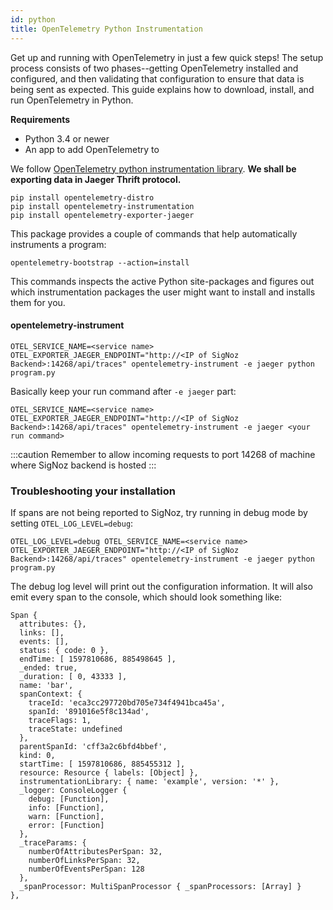 ```yaml
---
id: python
title: OpenTelemetry Python Instrumentation
---
```


Get up and running with OpenTelemetry in just a few quick steps! The setup process consists of two phases--getting OpenTelemetry installed and configured, and then validating that configuration to ensure that data is being sent as expected. This guide explains how to download, install, and run OpenTelemetry in Python.

**Requirements**

- Python 3.4 or newer
- An app to add OpenTelemetry to

We follow [OpenTelemetry python instrumentation library](https://github.com/open-telemetry/opentelemetry-python/tree/master/opentelemetry-instrumentation). **We shall be exporting data in Jaeger Thrift protocol.**

```console
pip install opentelemetry-distro
pip install opentelemetry-instrumentation
pip install opentelemetry-exporter-jaeger
```

This package provides a couple of commands that help automatically instruments a program:

```console
opentelemetry-bootstrap --action=install
```

This commands inspects the active Python site-packages and figures out which instrumentation packages the user might want to install and installs them for you.

#### opentelemetry-instrument

```console
OTEL_SERVICE_NAME=<service name> OTEL_EXPORTER_JAEGER_ENDPOINT="http://<IP of SigNoz Backend>:14268/api/traces" opentelemetry-instrument -e jaeger python program.py
```

Basically keep your run command after `-e jaeger` part:

```
OTEL_SERVICE_NAME=<service name> OTEL_EXPORTER_JAEGER_ENDPOINT="http://<IP of SigNoz Backend>:14268/api/traces" opentelemetry-instrument -e jaeger <your run command>
```

:::caution
Remember to allow incoming requests to port 14268 of machine where SigNoz backend is hosted
:::

### Troubleshooting your installation

If spans are not being reported to SigNoz, try running in debug mode by setting `OTEL_LOG_LEVEL=debug`:

```console
OTEL_LOG_LEVEL=debug OTEL_SERVICE_NAME=<service name> OTEL_EXPORTER_JAEGER_ENDPOINT="http://<IP of SigNoz Backend>:14268/api/traces" opentelemetry-instrument -e jaeger python program.py
```

The debug log level will print out the configuration information. It will also emit every span to the console, which should look something like:

```
Span {
  attributes: {},
  links: [],
  events: [],
  status: { code: 0 },
  endTime: [ 1597810686, 885498645 ],
  _ended: true,
  _duration: [ 0, 43333 ],
  name: 'bar',
  spanContext: {
    traceId: 'eca3cc297720bd705e734f4941bca45a',
    spanId: '891016e5f8c134ad',
    traceFlags: 1,
    traceState: undefined
  },
  parentSpanId: 'cff3a2c6bfd4bbef',
  kind: 0,
  startTime: [ 1597810686, 885455312 ],
  resource: Resource { labels: [Object] },
  instrumentationLibrary: { name: 'example', version: '*' },
  _logger: ConsoleLogger {
    debug: [Function],
    info: [Function],
    warn: [Function],
    error: [Function]
  },
  _traceParams: {
    numberOfAttributesPerSpan: 32,
    numberOfLinksPerSpan: 32,
    numberOfEventsPerSpan: 128
  },
  _spanProcessor: MultiSpanProcessor { _spanProcessors: [Array] }
},
```

